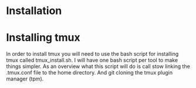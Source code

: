# Installation

# Installing tmux
In order to install tmux you will need to use the bash script for installing tmux called tmux_install.sh. I will have one bash script per tool to make things simpler.
As an overview what this script will do is call stow linking the .tmux.conf file to the home directory. And git cloning the tmux plugin manager (tpm).
